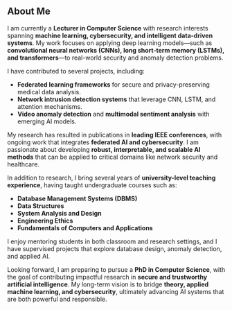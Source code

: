 ## About Me

I am currently a **Lecturer in Computer Science** with research interests spanning **machine learning, cybersecurity, and intelligent data-driven systems**. My work focuses on applying deep learning models—such as **convolutional neural networks (CNNs), long short-term memory (LSTMs), and transformers**—to real-world security and anomaly detection problems.  

I have contributed to several projects, including:
- **Federated learning frameworks** for secure and privacy-preserving medical data analysis.  
- **Network intrusion detection systems** that leverage CNN, LSTM, and attention mechanisms.  
- **Video anomaly detection** and **multimodal sentiment analysis** with emerging AI models.  

My research has resulted in publications in **leading IEEE conferences**, with ongoing work that integrates **federated AI and cybersecurity**. I am passionate about developing **robust, interpretable, and scalable AI methods** that can be applied to critical domains like network security and healthcare.  

In addition to research, I bring several years of **university-level teaching experience**, having taught undergraduate courses such as:
- **Database Management Systems (DBMS)**  
- **Data Structures**  
- **System Analysis and Design**  
- **Engineering Ethics**  
- **Fundamentals of Computers and Applications**  

I enjoy mentoring students in both classroom and research settings, and I have supervised projects that explore database design, anomaly detection, and applied AI.  

Looking forward, I am preparing to pursue a **PhD in Computer Science**, with the goal of contributing impactful research in **secure and trustworthy artificial intelligence**. My long-term vision is to bridge **theory, applied machine learning, and cybersecurity**, ultimately advancing AI systems that are both powerful and responsible.  
